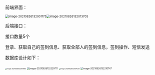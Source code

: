 前端界面：

<img src="C:\Users\Administrator\AppData\Roaming\Typora\typora-user-images\image-20210826132001175.png" alt="image-20210826132001175" style="zoom:67%;" /><img src="C:\Users\Administrator\AppData\Roaming\Typora\typora-user-images\image-20210826132013705.png" alt="image-20210826132013705" style="zoom:67%;" />

后端接口：

接口数量5个

登录、获取自己的签到信息、获取全部人的签到信息，签到操作、短信发送

数据库设计如下：

<img src="C:\Users\Administrator\AppData\Roaming\Typora\typora-user-images\image-20210826132107886.png" alt="image-20210826132107886" style="zoom: 33%;" />

<img src="C:\Users\Administrator\AppData\Roaming\Typora\typora-user-images\image-20210826132229711.png" alt="image-20210826132229711" style="zoom: 50%;" />

<img src="C:\Users\Administrator\AppData\Roaming\Typora\typora-user-images\image-20210826132154539.png" alt="image-20210826132154539" style="zoom:33%;" />

<img src="C:\Users\Administrator\AppData\Roaming\Typora\typora-user-images\image-20210826132210747.png" alt="image-20210826132210747" style="zoom:50%;" />

